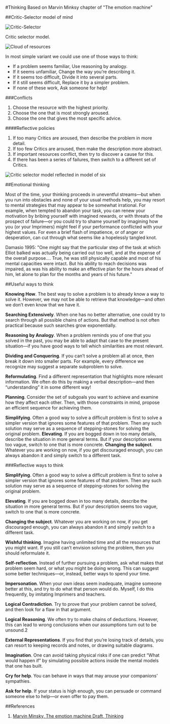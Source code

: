 #Thinking
Based on Marvin Minksy chapter of "The emotion machine"

##Critic-Selector model of mind

![Critic-Selector](http://web.media.mit.edu/~minsky/E7/eb7_files/image001.png)

Critic selector model.

![Cloud of resources](http://web.media.mit.edu/~minsky/E7/eb7_files/image002.png)

In most simple variant we could use one of those ways to think:

* If a problem seems familiar, Use reasoning by analogy.
* If it seems unfamiliar, Change the way you’re describing it.
* If it seems too difficult, Divide it into several parts.
* If it still seems difficult, Replace it by a simpler problem.
* If none of these work, Ask someone for help!

###Conflicts

1. Choose the resource with the highest priority.
1. Choose the one that is most strongly aroused.
1. Choose the one that gives the most specific advice.

####Reflective policies

1. If too many Critics are aroused, then describe the problem in more detail.
1. If too few Critics are aroused, then make the description more abstract.
1. If important resources conflict, then try to discover a cause for this.
1. If there has been a series of failures, then switch to a different set of Critics.

![Critic selector model reflected in model of six](http://web.media.mit.edu/~minsky/E7/eb7_files/image003.png)

##Emotional thinking

Most of the time, your thinking proceeds in uneventful streams—but when you run into obstacles and none of your usual methods help, you may resort to mental strategies that may appear to be somewhat irrational. For example, when tempted to abandon your task, you can renew your motivation by bribing yourself with imagined rewards, or with threats of the prospect of failure—or you could try to shame yourself by imagining how you (or your Imprimers) might feel if your performance conflicted with your highest values. For even a brief flash of impatience, or of anger or desperation, can cut through what seems like a hopelessly tangled knot.

Damasio 1995: "One might say that the particular step of the task at which Elliot balked was actually being carried out too well, and at the expense of the overall purpose…. True, he was still physically capable and most of his mental capacities were intact. But his ability to reach decisions was impaired, as was his ability to make an effective plan for the hours ahead of him, let alone to plan for the months and years of his future."

##Useful ways to think

**Knowing How**. The best way to solve a problem is to already know a way to solve it. However, we may not be able to retrieve that knowledge—and often we don’t even know that we have it.

**Searching Extensively**. When one has no better alternative, one could try to search through all possible chains of actions. But that method is not often practical because such searches grow exponentially.

**Reasoning by Analogy**. When a problem reminds you of one that you solved in the past, you may be able to adapt that case to the present situation—if you have good ways to tell which similarities are most relevant.

**Dividing and Conquering**. If you can’t solve a problem all at once, then break it down into smaller parts. For example, every difference we recognize may suggest a separate subproblem to solve.

**Reformulating**. Find a different representation that highlights more relevant information. We often do this by making a verbal description—and then “understanding” it in some different way!

**Planning**. Consider the set of subgoals you want to achieve and examine how they affect each other. Then, with those constraints in mind, propose an efficient sequence for achieving them.

**Simplifying**. Often a good way to solve a difficult problem is first to solve a simpler version that ignores some features of that problem. Then any such solution may serve as a sequence of stepping-stones for solving the original problem.
**Elevating**. If you are bogged down in too many details, describe the situation in more general terms. But if your description seems too vague, switch to one that is more concrete.
**Changing the subject**. Whatever you are working on now, if you get discouraged enough, you can always abandon it and simply switch to a different task.

###Reflective ways to think

**Simplifying**. Often a good way to solve a difficult problem is first to solve a simpler version that ignores some features of that problem. Then any such solution may serve as a sequence of stepping-stones for solving the original problem.

**Elevating**. If you are bogged down in too many details, describe the situation in more general terms. But if your description seems too vague, switch to one that is more concrete.

**Changing the subject**. Whatever you are working on now, if you get discouraged enough, you can always abandon it and simply switch to a different task.

**Wishful thinking**. Imagine having unlimited time and all the resources that you might want. If you still can’t envision solving the problem, then you should reformulate it.

**Self-reflection**. Instead of further pursuing a problem, ask what makes that problem seem hard, or what you might be doing wrong. This can suggest some better techniques—or, instead, better ways to spend your time.

**Impersonation**. When your own ideas seem inadequate, imagine someone better at this, and try to do what that person would do. Myself, I do this frequently, by imitating Imprimers and teachers.

**Logical Contradiction**. Try to prove that your problem cannot be solved, and then look for a flaw in that argument.

**Logical Reasoning**. We often try to make chains of deductions. However, this can lead to wrong conclusions when our assumptions turn out to be unsound.2

**External Representations**. If you find that you’re losing track of details, you can resort to keeping records and notes, or drawing suitable diagrams.

**Imagination**. One can avoid taking physical risks if one can predict “What would happen if” by simulating possible actions inside the mental models that one has built.

**Cry for help**. You can behave in ways that may arouse your companions’ sympathies.

**Ask for help**. If your status is high enough, you can persuade or command someone else to help—or even offer to pay them.




##References

1. [Marvin Minsky, The emotion machine Draft, Thinking](http://web.media.mit.edu/~minsky/E7/eb7.html)
